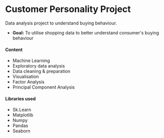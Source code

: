 # Customer Personality Project
Data analysis project to understand buying behaviour. 


- **Goal:** To utilise shopping data to better understand consumer's buying behaviour

#### Content 
- Machine Learning
- Exploratory data analysis 
- Data cleaning & preparation 
- Visualisation 
- Factor Analysis
- Principal Component Analysis

#### Libraries used 
- Sk.Learn 
- Matplotlib 
- Numpy 
- Pandas
- Seaborn 
